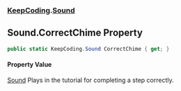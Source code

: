 ### [KeepCoding](KeepCoding.md 'KeepCoding').[Sound](KeepCoding_Sound.md 'KeepCoding.Sound')
## Sound.CorrectChime Property
```csharp
public static KeepCoding.Sound CorrectChime { get; }
```
#### Property Value
[Sound](KeepCoding_Sound.md 'KeepCoding.Sound')
Plays in the tutorial for completing a step correctly.  
